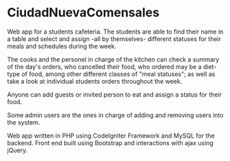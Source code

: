 # CiudadNuevaComensales
Web app for a students cafeteria.
The students are able to find their name in a table and select and assign -all by themselves- different statuses for their meals and schedules during the week.

The cooks and the personel in charge of the kitchen can check a summary of the day's orders, who cancelled their food, who ordered may be a diet-type of food, among other different classes of "meal statuses"; as well as take a look at individual students orders throughout the week.

Anyone can add guests or invited person to eat and assign a status for their food.

Some admin users are the ones in charge of adding and removing users into the system.

Web app written in PHP using CodeIgniter Framework and MySQL for the backend. Front end built using Bootstrap and interactions with ajax using jQuery.
